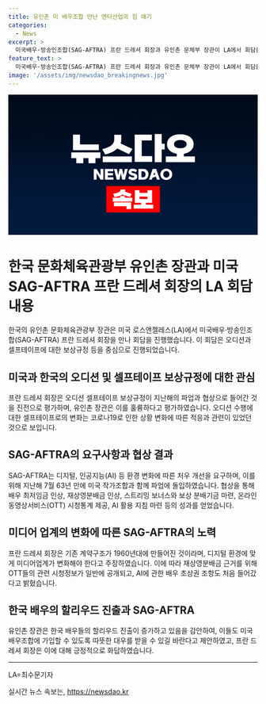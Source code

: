 ```yaml
---
title: 유인촌 미 배우조합 만난 엔터산업의 힘 얘기
categories:
  - News
excerpt: >
  미국배우·방송인조합(SAG-AFTRA) 프란 드레셔 회장과 유인촌 문체부 장관이 LA에서 회담을 진행했다. 드레셔 회장은 오디션 셀프테이프 보상규정에 대해 언급하며 한국과의 유사점을 언급했고, 유 장관은 63년 만에 일어난 파업과 협상 과정을 주목했다. 조합은 디지털 및 인공지능 환경 변화에 대응하여 성과를 이루었으며, 유 장관은 창작자의 권리보호를 강조하며 기존에 참여했던 배우들의 관심에 대해 언급했다. 한국 배우들의 할리우드 진출에 관한 제안과 이에 대한 화답도 이어졌다.
feature_text: >
  미국배우·방송인조합(SAG-AFTRA) 프란 드레셔 회장과 유인촌 문체부 장관이 LA에서 회담을 진행했다. 드레셔 회장은 오디션 셀프테이프 보상규정에 대해 언급하며 한국과의 유사점을 언급했고, 유 장관은 63년 만에 일어난 파업과 협상 과정을 주목했다. 조합은 디지털 및 인공지능 환경 변화에 대응하여 성과를 이루었으며, 유 장관은 창작자의 권리보호를 강조하며 기존에 참여했던 배우들의 관심에 대해 언급했다. 한국 배우들의 할리우드 진출에 관한 제안과 이에 대한 화답도 이어졌다.
image: '/assets/img/newsdao_breakingnews.jpg'
---
```


<p><img src="/assets/img/newsdao_breakingnews.jpg" alt="implanttips 속보" /></p>

<h1>한국 문화체육관광부 유인촌 장관과 미국 SAG-AFTRA 프란 드레셔 회장의 LA 회담 내용</h1>

<p data-ke-size="size16">한국의 유인촌 문화체육관광부 장관은 미국 로스앤젤레스(LA)에서 미국배우·방송인조합(SAG-AFTRA) 프란 드레셔 회장을 만나 회담을 진행했습니다. 이 회담은 오디션과 셀프테이프에 대한 보상규정 등을 중심으로 진행되었습니다.</p>

<h2 data-ke-size="size26">미국과 한국의 오디션 및 셀프테이프 보상규정에 대한 관심</h2>

<p data-ke-size="size16">프란 드레셔 회장은 오디션 셀프테이프 보상규정이 지난해의 파업과 협상으로 들어간 것을 진전으로 평가하며, 유인촌 장관은 이를 훌륭하다고 평가하였습니다. 오디션 수행에 대한 셀프테이프로의 변화는 코로나19로 인한 상황 변화에 따른 적응과 관련이 있었던 것으로 보입니다.</p>

<h2 data-ke-size="size26">SAG-AFTRA의 요구사항과 협상 결과</h2>

<p data-ke-size="size16">SAG-AFTRA는 디지털, 인공지능(AI) 등 환경 변화에 따른 처우 개선을 요구하며, 이를 위해 지난해 7월 63년 만에 미국 작가조합과 함께 파업에 돌입하였습니다. 협상을 통해 배우 최저임금 인상, 재상영분배금 인상, 스트리밍 보너스와 보상 분배기금 마련, 온라인동영상서비스(OTT) 시청통계 제공, AI 활용 지침 마련 등의 성과를 얻었습니다.</p>

<h2 data-ke-size="size26">미디어 업계의 변화에 따른 SAG-AFTRA의 노력</h2>

<p data-ke-size="size16">프란 드레셔 회장은 기존 계약구조가 1960년대에 만들어진 것이라며, 디지털 환경에 맞게 미디어업계가 변화해야 한다고 주장하였습니다. 이에 따라 재상영분배금 근거를 위해 OTT들의 관련 시청정보가 일반에 공개되고, AI에 관한 배우 초상권 조항도 처음 들어갔다고 밝혔습니다.</p>

<h2 data-ke-size="size26">한국 배우의 할리우드 진출과 SAG-AFTRA</h2>

<p data-ke-size="size16">유인촌 장관은 한국 배우들의 할리우드 진출이 증가하고 있음을 감안하여, 이들도 미국 배우조합에 가입할 수 있도록 따뜻한 대우를 받을 수 있길 바란다고 제안하였고, 프란 드레셔 회장은 이에 대해 긍정적으로 화답하였습니다.</p>

<hr>

<p data-ke-size="size16">LA=최수문기자</p>
실시간 뉴스 속보는, <a href="https://newsdao.kr" rel="dofollow">https://newsdao.kr</a>


